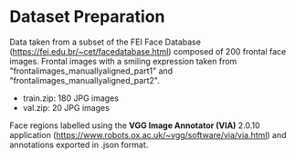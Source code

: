 # Dataset Preparation

Data taken from a subset of the FEI Face Database (https://fei.edu.br/~cet/facedatabase.html) composed of 200 frontal face images. Frontal images with a smiling expression taken from "frontalimages_manuallyaligned_part1" and "frontalimages_manuallyaligned_part2".

- train.zip: 180 JPG images
- val.zip: 20 JPG images

Face regions labelled using the **VGG Image Annotator (VIA)** 2.0.10 application (https://www.robots.ox.ac.uk/~vgg/software/via/via.html) and annotations exported in .json format.
